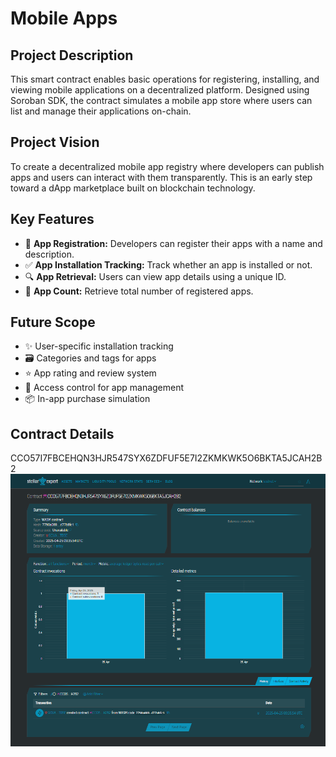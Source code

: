 # Mobile Apps

## Project Description
This smart contract enables basic operations for registering, installing, and viewing mobile applications on a decentralized platform. Designed using Soroban SDK, the contract simulates a mobile app store where users can list and manage their applications on-chain.

## Project Vision
To create a decentralized mobile app registry where developers can publish apps and users can interact with them transparently. This is an early step toward a dApp marketplace built on blockchain technology.

## Key Features
- 📱 **App Registration:** Developers can register their apps with a name and description.
- ✅ **App Installation Tracking:** Track whether an app is installed or not.
- 🔍 **App Retrieval:** Users can view app details using a unique ID.
- 🔢 **App Count:** Retrieve total number of registered apps.

## Future Scope
- ✨ User-specific installation tracking
- 🗃️ Categories and tags for apps
- ⭐ App rating and review system
- 🔐 Access control for app management
- 📦 In-app purchase simulation

## Contract Details
CCO57I7FBCEHQN3HJR547SYX6ZDFUF5E7I2ZKMKWK5O6BKTA5JCAH2B2
![alt text](image.png)
